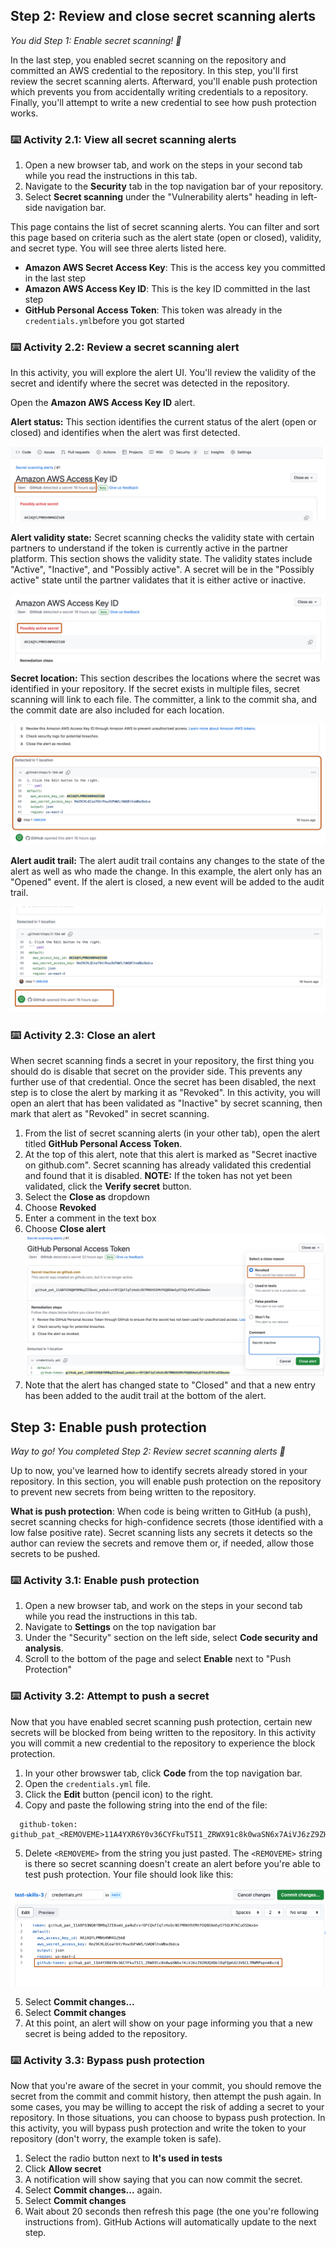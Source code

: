 <!--
  <<< Author notes: Step 2 >>>
  Start this step by acknowledging the previous step.
  Define terms and link to docs.github.com.
  TBD-step-2-notes.
-->

## Step 2: Review and close secret scanning alerts

_You did Step 1: Enable secret scanning! :tada:_

In the last step, you enabled secret scanning on the repository and committed an AWS credential to the repository. In this step, you'll first review the secret scanning alerts. Afterward, you'll enable push protection which prevents you from accidentally writing credentials to a repository. Finally, you'll attempt to write a new credential to see how push protection works.

### :keyboard: Activity 2.1: View all secret scanning alerts

1. Open a new browser tab, and work on the steps in your second tab while you read the instructions in this tab.
2. Navigate to the **Security** tab in the top navigation bar of your repository.
3. Select **Secret scanning** under the "Vulnerability alerts" heading in left-side navigation bar.

This page contains the list of secret scanning alerts. You can filter and sort this page based on criteria such as the alert state (open or closed), validity, and secret type. You will see three alerts listed here.
 - **Amazon AWS Secret Access Key**: This is the access key you committed in the last step
 - **Amazon AWS Access Key ID**: This is the key ID committed in the last step
 - **GitHub Personal Access Token**: This token was already in the `credentials.yml`before you got started

### :keyboard: Activity 2.2: Review a secret scanning alert

In this activity, you will explore the alert UI. You'll review the validity of the secret and identify where the secret was detected in the repository. 

Open the **Amazon AWS Access Key ID** alert.

**Alert status:** This section identifies the current status of the alert (open or closed) and identifies when the alert was first detected.

![alert-status.png](/images/alert-status.png)

**Alert validity state:** Secret scanning checks the validity state with certain partners to understand if the token is currently active in the partner platform. This section shows the validity state. The validity states include "Active", "Inactive", and "Possibly active". A secret will be in the "Possibly active" state until the partner validates that it is either active or inactive.

![alert-validity-state.png](/images/alert-validity-state.png)

**Secret location:** This section describes the locations where the secret was identified in your repository. If the secret exists in multiple files, secret scanning will link to each file. The committer, a link to the commit sha, and the commit date are also included for each location.

![secret-location.png](/images/secret-location.png)

**Alert audit trail:** The alert audit trail contains any changes to the state of the alert as well as who made the change. In this example, the alert only has an "Opened" event. If the alert is closed, a new event will be added to the audit trail.

![audit-trail.png](/images/audit-trail.png)

### :keyboard: Activity 2.3: Close an alert

When secret scanning finds a secret in your repository, the first thing you should do is disable that secret on the provider side. This prevents any further use of that credential. Once the secret has been disabled, the next step is to close the alert by marking it as "Revoked". In this activity, you will open an alert that has been validated as "Inactive" by secret scanning, then mark that alert as "Revoked" in secret scanning.

1. From the list of secret scanning alerts (in your other tab), open the alert titled **GitHub Personal Access Token**.
2. At the top of this alert, note that this alert is marked as "Secret inactive on github.com". Secret scanning has already validated this credential and found that it is disabled. 
   **NOTE:** If the token has not yet been validated, click the **Verify secret** button.
3. Select the **Close as** dropdown
4. Choose **Revoked**
5. Enter a comment in the text box
6. Choose **Close alert**
   ![revoke-token.png](/images/revoke-token.png)
7. Note that the alert has changed state to "Closed" and that a new entry has been added to the audit trail at the bottom of the alert.

## Step 3: Enable push protection

_Way to go! You completed Step 2: Review secret scanning alerts  :tada:_

Up to now, you've learned how to identify secrets already stored in your repository. In this section, you will enable push protection on the repository to prevent new secrets from being written to the repository.

**What is push protection**: When code is being written to GitHub (a push), secret scanning checks for high-confidence secrets (those identified with a low false positive rate). Secret scanning lists any secrets it detects so the author can review the secrets and remove them or, if needed, allow those secrets to be pushed.

### :keyboard: Activity 3.1: Enable push protection

1. Open a new browser tab, and work on the steps in your second tab while you read the instructions in this tab.
2. Navigate to **Settings** on the top navigation bar
3. Under the "Security" section on the left side, select **Code security and analysis**.
4. Scroll to the bottom of the page and select **Enable** next to "Push Protection"

### :keyboard: Activity 3.2: Attempt to push a secret

Now that you have enabled secret scanning push protection, certain new secrets will be blocked from being written to the repository. In this activity you will commit a new credential to the repository to experience the block protection.

1. In your other browswer tab, click **Code** from the top navigation bar.
2. Open the `credentials.yml` file.
3. Click the **Edit** button (pencil icon) to the right.
4. Copy and paste the following string into the end of the file:
```  
  github-token: github_pat_<REMOVEME>11A4YXR6Y0v36CYFkuT5I1_ZRWX91c8k0waSN6x7AiVJ6zZ9ZHUQXBblBqFQpKd23V6CL7MWMPopnmBxzn
```
5. Delete `<REMOVEME>` from the string you just pasted. The `<REMOVEME>` string is there so secret scanning doesn't create an alert before you're able to test push protection. Your file should look like this:

![push-protection.png](/images/push-protection.png)

 5. Select **Commit changes...**
 6. Select **Commit changes**
 7. At this point, an alert will show on your page informing you that a new secret is being added to the repository.

### :keyboard: Activity 3.3: Bypass push protection

Now that you're aware of the secret in your commit, you should remove the secret from the commit and commit history, then attempt the push again. In some cases, you may be willing to accept the risk of adding a secret to your repository. In those situations, you can choose to bypass push protection. In this activity, you will bypass push protection and write the token to your repository (don't worry, the example token is safe).

1. Select the radio button next to **It's used in tests**
2. Click **Allow secret**
3. A notification will show saying that you can now commit the secret.
4. Select **Commit changes...** again.
5. Select **Commit changes**
6. Wait about 20 seconds then refresh this page (the one you're following instructions from). GitHub Actions will automatically update to the next step.
